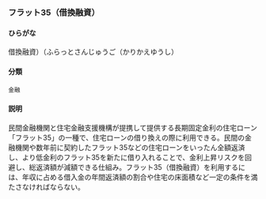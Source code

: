 <div style="display:none;">

## [あ行](securities-terms?id=あ行)
## [か行](securities-terms?id=か行)
## [さ行](securities-terms?id=さ行)
## [た行](securities-terms?id=た行)
## [な行](securities-terms?id=な行)
## [は行](securities-terms?id=は行)

</div>

### フラット35（借換融資）

#### ひらがな

借換融資）（ふらっとさんじゅうご（かりかえゆうし）

#### 分類

`金融`

#### 説明

民間金融機関と住宅金融支援機構が提携して提供する長期固定金利の住宅ローン「フラット35」の一種で、住宅ローンの借り換えの際に利用できる。民間の金融機関や数年前に契約したフラット35などの住宅ローンをいったん全額返済し、より低金利のフラット35を新たに借り入れることで、金利上昇リスクを回避し、総返済額が減額できる仕組み。フラット35（借換融資）を利用するには、年収に占める借入金の年間返済額の割合や住宅の床面積など一定の条件を満たさなければならない。

<div style="display:none;">

## [ま行](securities-terms?id=ま行)
## [や行](securities-terms?id=や行)
## [ら行](securities-terms?id=ら行)
## [わ行](securities-terms?id=わ行)
## [英数字・記号](securities-terms?id=英数字・記号)

</div>


